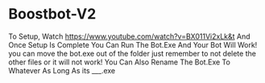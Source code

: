 # Boostbot-V2
To Setup, Watch https://www.youtube.com/watch?v=BX011Vi2xLk&t And Once Setup Is Complete You Can Run The Bot.Exe And Your Bot Will Work!
you can move the bot.exe out of the folder just remember to not delete the other files or it will not work!
You Can Also Rename The Bot.Exe To Whatever As Long As its ___.exe
